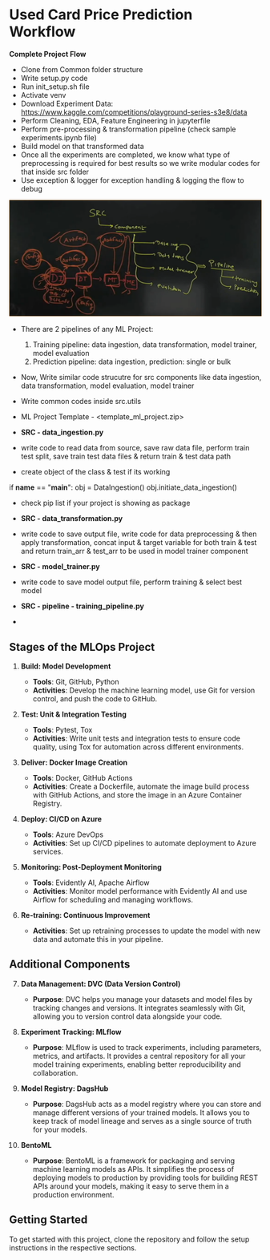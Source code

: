 # Used Card Price Prediction Workflow

**Complete Project Flow**

- Clone from Common folder structure
- Write setup.py code
- Run init_setup.sh file
- Activate venv
- Download Experiment Data: https://www.kaggle.com/competitions/playground-series-s3e8/data
- Perform Cleaning, EDA, Feature Engineering in jupyterfile
- Perform pre-processing & transformation pipeline (check sample experiments.ipynb file)
- Build model on that transformed data
- Once all the experiments are completed, we know what type of preprocessing is required for best results so we write modular codes for that inside src folder
- Use exception & logger for exception handling & logging the flow to debug


![alt text](image.png)

- There are 2 pipelines of any ML Project:
   1. Training pipeline: data ingestion, data transformation, model trainer, model evaluation
   2. Prediction pipeline: data ingestion, prediction: single or bulk

- Now, Write similar code strucutre for src components like data ingestion, data transformation, model evaluation, model trainer
- Write common codes inside src.utils
- ML Project Template - <template_ml_project.zip>


- **SRC - data_ingestion.py**
- write code to read data from source, save raw data file, perform train test split, save train test data files & return train & test data path
- create object of the class & test if its working

if __name__ == "__main__":
    obj = DataIngestion()
    obj.initiate_data_ingestion()

- check pip list if your project is showing as package


- **SRC - data_transformation.py**
- write code to save output file, write code for data preprocessing & then apply transformation, concat input & target variable for both train & test and return train_arr & test_arr to be used in model trainer component


- **SRC - model_trainer.py**
- write code to save model output file, perform training & select best model


- **SRC - pipeline - training_pipeline.py**
- 





## Stages of the MLOps Project

1. **Build: Model Development**
   - **Tools**: Git, GitHub, Python
   - **Activities**: Develop the machine learning model, use Git for version control, and push the code to GitHub.

2. **Test: Unit & Integration Testing**
   - **Tools**: Pytest, Tox
   - **Activities**: Write unit tests and integration tests to ensure code quality, using Tox for automation across different environments.

3. **Deliver: Docker Image Creation**
   - **Tools**: Docker, GitHub Actions
   - **Activities**: Create a Dockerfile, automate the image build process with GitHub Actions, and store the image in an Azure Container Registry.

4. **Deploy: CI/CD on Azure**
   - **Tools**: Azure DevOps
   - **Activities**: Set up CI/CD pipelines to automate deployment to Azure services.

5. **Monitoring: Post-Deployment Monitoring**
   - **Tools**: Evidently AI, Apache Airflow
   - **Activities**: Monitor model performance with Evidently AI and use Airflow for scheduling and managing workflows.

6. **Re-training: Continuous Improvement**
   - **Activities**: Set up retraining processes to update the model with new data and automate this in your pipeline.

## Additional Components

7. **Data Management: DVC (Data Version Control)**
   - **Purpose**: DVC helps you manage your datasets and model files by tracking changes and versions. It integrates seamlessly with Git, allowing you to version control data alongside your code.

8. **Experiment Tracking: MLflow**
   - **Purpose**: MLflow is used to track experiments, including parameters, metrics, and artifacts. It provides a central repository for all your model training experiments, enabling better reproducibility and collaboration.

9. **Model Registry: DagsHub**
   - **Purpose**: DagsHub acts as a model registry where you can store and manage different versions of your trained models. It allows you to keep track of model lineage and serves as a single source of truth for your models.

10. **BentoML**
    - **Purpose**: BentoML is a framework for packaging and serving machine learning models as APIs. It simplifies the process of deploying models to production by providing tools for building REST APIs around your models, making it easy to serve them in a production environment.

## Getting Started
To get started with this project, clone the repository and follow the setup instructions in the respective sections.